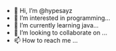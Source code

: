 - 👋 Hi, I’m @hypesayz
- 👀 I’m interested in programming...
- 🌱 I’m currently learning java...
- 💞️ I’m looking to collaborate on ...
- 📫 How to reach me ...

<!---
hypesayz/hypesayz is a ✨ special ✨ repository because its `README.md` (this file) appears on your GitHub profile.
You can click the Preview link to take a look at your changes.
--->
